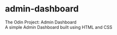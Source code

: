 # admin-dashboard
The Odin Project: Admin Dashboard  
A simple Admin Dashboard built using HTML and CSS
